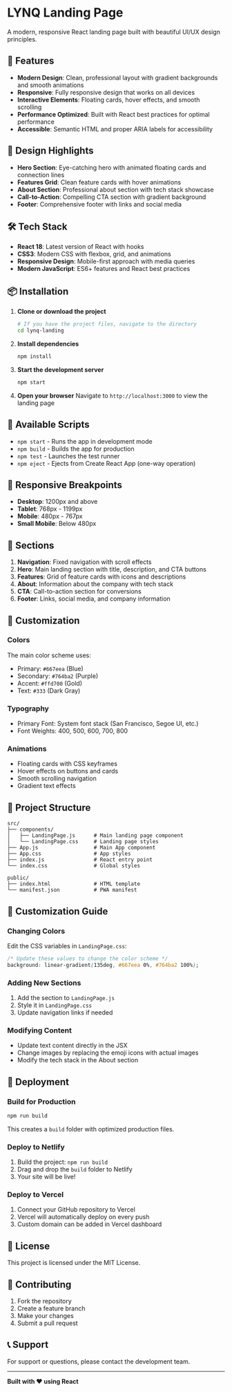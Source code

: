 # LYNQ Landing Page

A modern, responsive React landing page built with beautiful UI/UX design principles.

## 🚀 Features

- **Modern Design**: Clean, professional layout with gradient backgrounds and smooth animations
- **Responsive**: Fully responsive design that works on all devices
- **Interactive Elements**: Floating cards, hover effects, and smooth scrolling
- **Performance Optimized**: Built with React best practices for optimal performance
- **Accessible**: Semantic HTML and proper ARIA labels for accessibility

## 🎨 Design Highlights

- **Hero Section**: Eye-catching hero with animated floating cards and connection lines
- **Features Grid**: Clean feature cards with hover animations
- **About Section**: Professional about section with tech stack showcase
- **Call-to-Action**: Compelling CTA section with gradient background
- **Footer**: Comprehensive footer with links and social media

## 🛠️ Tech Stack

- **React 18**: Latest version of React with hooks
- **CSS3**: Modern CSS with flexbox, grid, and animations
- **Responsive Design**: Mobile-first approach with media queries
- **Modern JavaScript**: ES6+ features and React best practices

## 📦 Installation

1. **Clone or download the project**
   ```bash
   # If you have the project files, navigate to the directory
   cd lynq-landing
   ```

2. **Install dependencies**
   ```bash
   npm install
   ```

3. **Start the development server**
   ```bash
   npm start
   ```

4. **Open your browser**
   Navigate to `http://localhost:3000` to view the landing page

## 🚀 Available Scripts

- `npm start` - Runs the app in development mode
- `npm build` - Builds the app for production
- `npm test` - Launches the test runner
- `npm eject` - Ejects from Create React App (one-way operation)

## 📱 Responsive Breakpoints

- **Desktop**: 1200px and above
- **Tablet**: 768px - 1199px
- **Mobile**: 480px - 767px
- **Small Mobile**: Below 480px

## 🎯 Sections

1. **Navigation**: Fixed navigation with scroll effects
2. **Hero**: Main landing section with title, description, and CTA buttons
3. **Features**: Grid of feature cards with icons and descriptions
4. **About**: Information about the company with tech stack
5. **CTA**: Call-to-action section for conversions
6. **Footer**: Links, social media, and company information

## 🎨 Customization

### Colors
The main color scheme uses:
- Primary: `#667eea` (Blue)
- Secondary: `#764ba2` (Purple)
- Accent: `#ffd700` (Gold)
- Text: `#333` (Dark Gray)

### Typography
- Primary Font: System font stack (San Francisco, Segoe UI, etc.)
- Font Weights: 400, 500, 600, 700, 800

### Animations
- Floating cards with CSS keyframes
- Hover effects on buttons and cards
- Smooth scrolling navigation
- Gradient text effects

## 📁 Project Structure

```
src/
├── components/
│   ├── LandingPage.js      # Main landing page component
│   └── LandingPage.css     # Landing page styles
├── App.js                  # Main App component
├── App.css                 # App styles
├── index.js                # React entry point
└── index.css               # Global styles

public/
├── index.html              # HTML template
└── manifest.json           # PWA manifest
```

## 🔧 Customization Guide

### Changing Colors
Edit the CSS variables in `LandingPage.css`:
```css
/* Update these values to change the color scheme */
background: linear-gradient(135deg, #667eea 0%, #764ba2 100%);
```

### Adding New Sections
1. Add the section to `LandingPage.js`
2. Style it in `LandingPage.css`
3. Update navigation links if needed

### Modifying Content
- Update text content directly in the JSX
- Change images by replacing the emoji icons with actual images
- Modify the tech stack in the About section

## 🚀 Deployment

### Build for Production
```bash
npm run build
```

This creates a `build` folder with optimized production files.

### Deploy to Netlify
1. Build the project: `npm run build`
2. Drag and drop the `build` folder to Netlify
3. Your site will be live!

### Deploy to Vercel
1. Connect your GitHub repository to Vercel
2. Vercel will automatically deploy on every push
3. Custom domain can be added in Vercel dashboard

## 📄 License

This project is licensed under the MIT License.

## 🤝 Contributing

1. Fork the repository
2. Create a feature branch
3. Make your changes
4. Submit a pull request

## 📞 Support

For support or questions, please contact the development team.

---

**Built with ❤️ using React**
